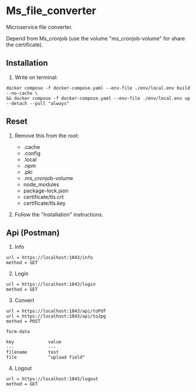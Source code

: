 # Ms_file_converter

Microservice file converter.

Depend from Ms_cronjob (use the volume "ms_cronjob-volume" for share the certificate).

## Installation

1. Write on terminal:

```
docker compose -f docker-compose.yaml --env-file ./env/local.env build --no-cache \
&& docker compose -f docker-compose.yaml --env-file ./env/local.env up --detach --pull "always"
```

## Reset

1. Remove this from the root:

    - .cache
    - .config
    - .local
    - .npm
    - .pki
    - .ms_cronjob-volume
    - node_modules
    - package-lock.json
    - certificate/tls.crt
    - certificate/tls.key

2. Follow the "Installation" instructions.

## Api (Postman)

1. Info

```
url = https://localhost:1043/info
method = GET
```

2. Login

```
url = https://localhost:1043/login
method = GET
```

3. Convert

```
url = https://localhost:1043/api/toPdf
url = https://localhost:1043/api/toJpg
method = POST

form-data

key             value
---             ---
filename        test
file            "upload field"
```

4. Logout

```
url = https://localhost:1043/logout
method = GET
```
